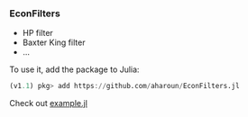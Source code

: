 ### EconFilters

* HP filter
* Baxter King filter
* ...

To use it, add the package to Julia:
``` julia
(v1.1) pkg> add https://github.com/aharoun/EconFilters.jl
```
Check out [example.jl](https://github.com/aharoun/EconFilters.jl/blob/master/example/example.jl)
